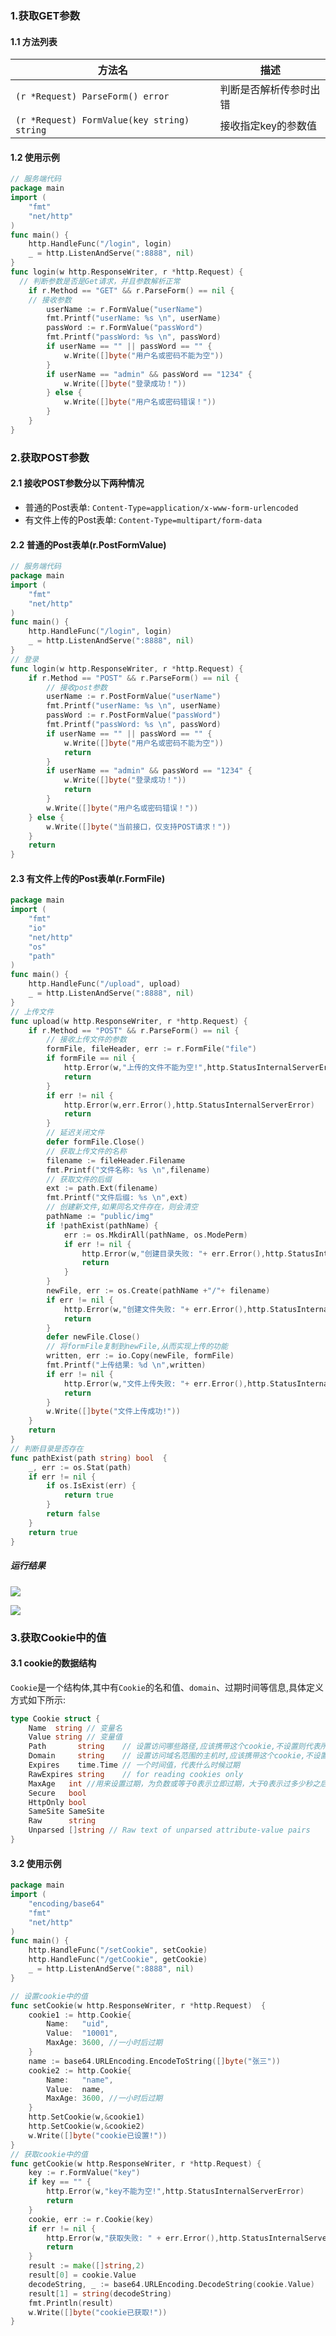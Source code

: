 ### 1.获取GET参数

#### 1.1 方法列表

| 方法名                                      | 描述                   |
| ------------------------------------------- | ---------------------- |
| `(r *Request) ParseForm() error`            | 判断是否解析传参时出错 |
| `(r *Request) FormValue(key string) string` | 接收指定key的参数值    |

#### 1.2 使用示例

```go
// 服务端代码
package main
import (
	"fmt"
	"net/http"
)
func main() {
	http.HandleFunc("/login", login)
	_ = http.ListenAndServe(":8888", nil)
}
func login(w http.ResponseWriter, r *http.Request) {
  // 判断参数是否是Get请求，并且参数解析正常
	if r.Method == "GET" && r.ParseForm() == nil {
    // 接收参数
		userName := r.FormValue("userName")
		fmt.Printf("userName: %s \n", userName)
		passWord := r.FormValue("passWord")
		fmt.Printf("passWord: %s \n", passWord)
		if userName == "" || passWord == "" {
			w.Write([]byte("用户名或密码不能为空"))
		}
		if userName == "admin" && passWord == "1234" {
			w.Write([]byte("登录成功！"))
		} else {
			w.Write([]byte("用户名或密码错误！"))
		}
	}
}
```

### 2.获取POST参数

#### 2.1 接收POST参数分以下两种情况

- 普通的Post表单: `Content-Type=application/x-www-form-urlencoded`
- 有文件上传的Post表单: `Content-Type=multipart/form-data`

#### 2.2  普通的Post表单(r.PostFormValue)

```go
// 服务端代码
package main
import (
	"fmt"
	"net/http"
)
func main() {
	http.HandleFunc("/login", login)
	_ = http.ListenAndServe(":8888", nil)
}
// 登录
func login(w http.ResponseWriter, r *http.Request) {
	if r.Method == "POST" && r.ParseForm() == nil {
		// 接收post参数
		userName := r.PostFormValue("userName")
		fmt.Printf("userName: %s \n", userName)
		passWord := r.PostFormValue("passWord")
		fmt.Printf("passWord: %s \n", passWord)
		if userName == "" || passWord == "" {
			w.Write([]byte("用户名或密码不能为空"))
			return
		}
		if userName == "admin" && passWord == "1234" {
			w.Write([]byte("登录成功！"))
			return
		}
		w.Write([]byte("用户名或密码错误！"))
	} else {
		w.Write([]byte("当前接口，仅支持POST请求！"))
	}
	return
}
```

#### 2.3  有文件上传的Post表单(r.FormFile)
```go
package main
import (
	"fmt"
	"io"
	"net/http"
	"os"
	"path"
)
func main() {
	http.HandleFunc("/upload", upload)
	_ = http.ListenAndServe(":8888", nil)
}
// 上传文件
func upload(w http.ResponseWriter, r *http.Request) {
	if r.Method == "POST" && r.ParseForm() == nil {
		// 接收上传文件的参数
		formFile, fileHeader, err := r.FormFile("file")
		if formFile == nil {
			http.Error(w,"上传的文件不能为空!",http.StatusInternalServerError)
			return
		}
		if err != nil {
			http.Error(w,err.Error(),http.StatusInternalServerError)
			return
		}
		// 延迟关闭文件
		defer formFile.Close()
		// 获取上传文件的名称
		filename := fileHeader.Filename
		fmt.Printf("文件名称: %s \n",filename)
		// 获取文件的后缀
		ext := path.Ext(filename)
		fmt.Printf("文件后缀: %s \n",ext)
		// 创建新文件,如果同名文件存在，则会清空
		pathName := "public/img"
		if !pathExist(pathName) {
			err := os.MkdirAll(pathName, os.ModePerm)
			if err != nil {
				http.Error(w,"创建目录失败: "+ err.Error(),http.StatusInternalServerError)
				return
			}
		}
		newFile, err := os.Create(pathName +"/"+ filename)
		if err != nil {
			http.Error(w,"创建文件失败: "+ err.Error(),http.StatusInternalServerError)
			return
		}
		defer newFile.Close()
		// 将formFile复制到newFile,从而实现上传的功能
		written, err := io.Copy(newFile, formFile)
		fmt.Printf("上传结果: %d \n",written)
		if err != nil {
			http.Error(w,"文件上传失败: "+ err.Error(),http.StatusInternalServerError)
			return
		}
		w.Write([]byte("文件上传成功!"))
	}
	return
}
// 判断目录是否存在
func pathExist(path string) bool  {
	_, err := os.Stat(path)
	if err != nil {
		if os.IsExist(err) {
			return true
		}
		return false
	}
	return true
}
```

##### 运行结果

![](https://s2.loli.net/2023/02/14/n6goshmvlzVGSIe.png)

![](https://s2.loli.net/2023/02/14/H7w5KBatUfuvL1T.png)

### 3.获取Cookie中的值

#### 3.1 cookie的数据结构

`Cookie`是一个结构体,其中有`Cookie`的名和值、`domain`、过期时间等信息,具体定义方式如下所示:

```go
type Cookie struct {
	Name  string // 变量名
	Value string // 变量值
	Path       string    // 设置访问哪些路径,应该携带这个cookie,不设置则代表所有
	Domain     string    // 设置访问域名范围的主机时,应该携带这个cookie,不设置则代表所有
	Expires    time.Time // 一个时间值，代表什么时候过期
	RawExpires string    // for reading cookies only
	MaxAge   int //用来设置过期，为负数或等于0表示立即过期，大于0表示过多少秒之后过期
	Secure   bool
	HttpOnly bool
	SameSite SameSite
	Raw      string
	Unparsed []string // Raw text of unparsed attribute-value pairs
}
```

#### 3.2 使用示例

```go
package main
import (
	"encoding/base64"
	"fmt"
	"net/http"
)
func main() {
	http.HandleFunc("/setCookie", setCookie)
	http.HandleFunc("/getCookie", getCookie)
	_ = http.ListenAndServe(":8888", nil)
}

// 设置cookie中的值
func setCookie(w http.ResponseWriter, r *http.Request)  {
	cookie1 := http.Cookie{
		Name:   "uid",
		Value:  "10001",
		MaxAge: 3600, //一小时后过期
	}
	name := base64.URLEncoding.EncodeToString([]byte("张三"))
	cookie2 := http.Cookie{
		Name:   "name",
		Value:  name,
		MaxAge: 3600, //一小时后过期
	}
	http.SetCookie(w,&cookie1)
	http.SetCookie(w,&cookie2)
	w.Write([]byte("cookie已设置!"))
}
// 获取cookie中的值
func getCookie(w http.ResponseWriter, r *http.Request) {
	key := r.FormValue("key")
	if key == "" {
		http.Error(w,"key不能为空!",http.StatusInternalServerError)
		return
	}
	cookie, err := r.Cookie(key)
	if err != nil {
		http.Error(w,"获取失败: " + err.Error(),http.StatusInternalServerError)
		return
	}
	result := make([]string,2)
	result[0] = cookie.Value
	decodeString, _ := base64.URLEncoding.DecodeString(cookie.Value)
	result[1] = string(decodeString)
	fmt.Println(result)
	w.Write([]byte("cookie已获取!"))
}
```



